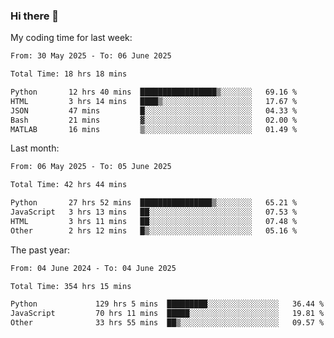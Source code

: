 ### Hi there 👋

My coding time for last week:

<!--START_SECTION:week-->

```txt
From: 30 May 2025 - To: 06 June 2025

Total Time: 18 hrs 18 mins

Python       12 hrs 40 mins  █████████████████▒░░░░░░░   69.16 %
HTML         3 hrs 14 mins   ████▒░░░░░░░░░░░░░░░░░░░░   17.67 %
JSON         47 mins         █░░░░░░░░░░░░░░░░░░░░░░░░   04.33 %
Bash         21 mins         ▓░░░░░░░░░░░░░░░░░░░░░░░░   02.00 %
MATLAB       16 mins         ▒░░░░░░░░░░░░░░░░░░░░░░░░   01.49 %
```

<!--END_SECTION:week-->

Last month:

<!--START_SECTION:month-->

```txt
From: 06 May 2025 - To: 05 June 2025

Total Time: 42 hrs 44 mins

Python       27 hrs 52 mins  ████████████████▒░░░░░░░░   65.21 %
JavaScript   3 hrs 13 mins   ██░░░░░░░░░░░░░░░░░░░░░░░   07.53 %
HTML         3 hrs 11 mins   ██░░░░░░░░░░░░░░░░░░░░░░░   07.48 %
Other        2 hrs 12 mins   █▒░░░░░░░░░░░░░░░░░░░░░░░   05.16 %
```

<!--END_SECTION:month-->

The past year:

<!--START_SECTION:year-->

```txt
From: 04 June 2024 - To: 04 June 2025

Total Time: 354 hrs 15 mins

Python             129 hrs 5 mins  █████████░░░░░░░░░░░░░░░░   36.44 %
JavaScript         70 hrs 11 mins  █████░░░░░░░░░░░░░░░░░░░░   19.81 %
Other              33 hrs 55 mins  ██▒░░░░░░░░░░░░░░░░░░░░░░   09.57 %
```

<!--END_SECTION:year-->
